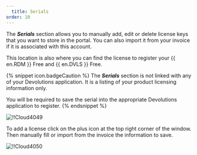 ```yaml
---
  title: Serials
order: 10
---
```

The ***Serials*** section allows you to manually add, edit or delete license keys that you want to store in the portal. You can also import it from your invoice if it is associated with this account.  

This location is also where you can find the license to register your {{ en.RDM }} Free and {{ en.DVLS }} Free.  

{% snippet icon.badgeCaution %} 
The ***Serials*** section is not linked with any of your Devolutions application. It is a listing of your product licensing information only.  

You will be required to save the serial into the appropriate Devolutions application to register. 
{% endsnippet %}  
  
![!!Cloud4049](https://webdevolutions.azureedge.net/docs/en/cloud/Cloud4049.png)  

To add a license click on the plus icon at the top right corner of the window. Then manually fill or import from the invoice the information to save.  

![!!Cloud4050](https://webdevolutions.azureedge.net/docs/en/cloud/Cloud4050.png) 
